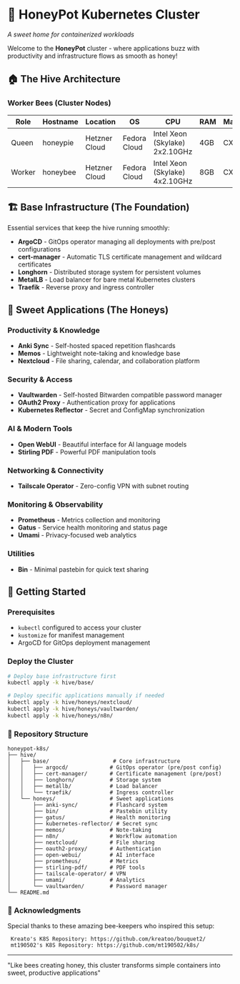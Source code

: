 # 🍯 HoneyPot Kubernetes Cluster
*A sweet home for containerized workloads*

Welcome to the **HoneyPot** cluster - where applications buzz with productivity and infrastructure flows as smooth as honey!

## 🏠 The Hive Architecture

### Worker Bees (Cluster Nodes)
| Role      | Hostname     | Location      | OS           | CPU  | RAM  | Machine |
|-----------|--------------|---------------|--------------|------|------|---------|
| Queen     | honeypie     | Hetzner Cloud | Fedora Cloud | Intel Xeon (Skylake) 2x2.10GHz | 4GB  | CX22    |
| Worker    | honeybee     | Hetzner Cloud | Fedora Cloud | Intel Xeon (Skylake) 4x2.10GHz | 8GB  | CX32    |

## 🏗️ Base Infrastructure (The Foundation)

Essential services that keep the hive running smoothly:

- **ArgoCD** - GitOps operator managing all deployments with pre/post configurations
- **cert-manager** - Automatic TLS certificate management and wildcard certificates  
- **Longhorn** - Distributed storage system for persistent volumes
- **MetalLB** - Load balancer for bare metal Kubernetes clusters
- **Traefik** - Reverse proxy and ingress controller

## 🍯 Sweet Applications (The Honeys)

### Productivity & Knowledge
- **Anki Sync** - Self-hosted spaced repetition flashcards
- **Memos** - Lightweight note-taking and knowledge base
- **Nextcloud** - File sharing, calendar, and collaboration platform

### Security & Access
- **Vaultwarden** - Self-hosted Bitwarden compatible password manager
- **OAuth2 Proxy** - Authentication proxy for applications
- **Kubernetes Reflector** - Secret and ConfigMap synchronization

### AI & Modern Tools
- **Open WebUI** - Beautiful interface for AI language models
- **Stirling PDF** - Powerful PDF manipulation tools

### Networking & Connectivity
- **Tailscale Operator** - Zero-config VPN with subnet routing

### Monitoring & Observability
- **Prometheus** - Metrics collection and monitoring
- **Gatus** - Service health monitoring and status page
- **Umami** - Privacy-focused web analytics

### Utilities
- **Bin** - Minimal pastebin for quick text sharing

## 🚀 Getting Started

### Prerequisites
- `kubectl` configured to access your cluster
- `kustomize` for manifest management
- ArgoCD for GitOps deployment management

### Deploy the Cluster
```bash
# Deploy base infrastructure first
kubectl apply -k hive/base/

# Deploy specific applications manually if needed
kubectl apply -k hive/honeys/nextcloud/
kubectl apply -k hive/honeys/vaultwarden/
kubectl apply -k hive/honeys/n8n/
```

### 📁 Repository Structure
```
honeypot-k8s/
├── hive/
│   ├── base/                    # Core infrastructure
│   │   ├── argocd/             # GitOps operator (pre/post config)
│   │   ├── cert-manager/       # Certificate management (pre/post)
│   │   ├── longhorn/           # Storage system
│   │   ├── metallb/            # Load balancer
│   │   └── traefik/            # Ingress controller
│   └── honeys/                 # Sweet applications
│       ├── anki-sync/          # Flashcard system
│       ├── bin/                # Pastebin utility
│       ├── gatus/              # Health monitoring
│       ├── kubernetes-reflector/ # Secret sync
│       ├── memos/              # Note-taking
│       ├── n8n/                # Workflow automation
│       ├── nextcloud/          # File sharing
│       ├── oauth2-proxy/       # Authentication
│       ├── open-webui/         # AI interface
│       ├── prometheus/         # Metrics
│       ├── stirling-pdf/       # PDF tools
│       ├── tailscale-operator/ # VPN
│       ├── umami/              # Analytics
│       └── vaultwarden/        # Password manager
└── README.md
```
### 🙏 Acknowledgments 

Special thanks to these amazing bee-keepers who inspired this setup: 

     Kreato's K8S Repository: https://github.com/kreatoo/bouquet2/ 
     mt190502's K8S Repository: https://github.com/mt190502/k8s/ 
---
"Like bees creating honey, this cluster transforms simple containers into sweet, productive applications" 
